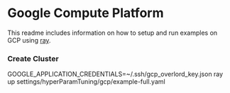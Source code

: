 # Google Compute Platform

This readme includes information on how to setup and run examples on GCP using [ray](https://github.com/ray-project/ray).




### Create Cluster

GOOGLE_APPLICATION_CREDENTIALS=~/.ssh/gcp_overlord_key.json ray up settings/hyperParamTuning/gcp/example-full.yaml